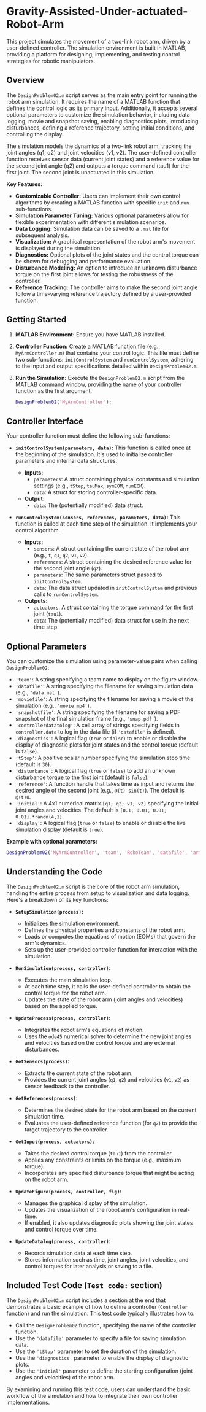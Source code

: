 # Gravity-Assisted-Under-actuated-Robot-Arm

This project simulates the movement of a two-link robot arm, driven by a user-defined controller. The simulation environment is built in MATLAB, providing a platform for designing, implementing, and testing control strategies for robotic manipulators.

## Overview

The `DesignProblem02.m` script serves as the main entry point for running the robot arm simulation. It requires the name of a MATLAB function that defines the control logic as its primary input. Additionally, it accepts several optional parameters to customize the simulation behavior, including data logging, movie and snapshot saving, enabling diagnostics plots, introducing disturbances, defining a reference trajectory, setting initial conditions, and controlling the display.

The simulation models the dynamics of a two-link robot arm, tracking the joint angles (q1, q2) and joint velocities (v1, v2). The user-defined controller function receives sensor data (current joint states) and a reference value for the second joint angle (q2) and outputs a torque command (tau1) for the first joint. The second joint is unactuated in this simulation.

**Key Features:**

* **Customizable Controller:** Users can implement their own control algorithms by creating a MATLAB function with specific `init` and `run` sub-functions.
* **Simulation Parameter Tuning:** Various optional parameters allow for flexible experimentation with different simulation scenarios.
* **Data Logging:** Simulation data can be saved to a `.mat` file for subsequent analysis.
* **Visualization:** A graphical representation of the robot arm's movement is displayed during the simulation.
* **Diagnostics:** Optional plots of the joint states and the control torque can be shown for debugging and performance evaluation.
* **Disturbance Modeling:** An option to introduce an unknown disturbance torque on the first joint allows for testing the robustness of the controller.
* **Reference Tracking:** The controller aims to make the second joint angle follow a time-varying reference trajectory defined by a user-provided function.

## Getting Started

1.  **MATLAB Environment:** Ensure you have MATLAB installed.
2.  **Controller Function:** Create a MATLAB function file (e.g., `MyArmController.m`) that contains your control logic. This file must define two sub-functions: `initControlSystem` and `runControlSystem`, adhering to the input and output specifications detailed within `DesignProblem02.m`.
3.  **Run the Simulation:** Execute the `DesignProblem02.m` script from the MATLAB command window, providing the name of your controller function as the first argument.

    ```matlab
    DesignProblem02('MyArmController');
    ```

## Controller Interface

Your controller function must define the following sub-functions:

* **`initControlSystem(parameters, data)`:** This function is called once at the beginning of the simulation. It's used to initialize controller parameters and internal data structures.
    * **Inputs:**
        * `parameters`: A struct containing physical constants and simulation settings (e.g., `tStep`, `tauMax`, `symEOM`, `numEOM`).
        * `data`: A struct for storing controller-specific data.
    * **Output:**
        * `data`: The (potentially modified) data struct.

* **`runControlSystem(sensors, references, parameters, data)`:** This function is called at each time step of the simulation. It implements your control algorithm.
    * **Inputs:**
        * `sensors`: A struct containing the current state of the robot arm (e.g., `t`, `q1`, `q2`, `v1`, `v2`).
        * `references`: A struct containing the desired reference value for the second joint angle (`q2`).
        * `parameters`: The same parameters struct passed to `initControlSystem`.
        * `data`: The data struct updated in `initControlSystem` and previous calls to `runControlSystem`.
    * **Outputs:**
        * `actuators`: A struct containing the torque command for the first joint (`tau1`).
        * `data`: The (potentially modified) data struct for use in the next time step.

## Optional Parameters

You can customize the simulation using parameter-value pairs when calling `DesignProblem02`:

* `'team'`: A string specifying a team name to display on the figure window.
* `'datafile'`: A string specifying the filename for saving simulation data (e.g., `'data.mat'`).
* `'moviefile'`: A string specifying the filename for saving a movie of the simulation (e.g., `'movie.mp4'`).
* `'snapshotfile'`: A string specifying the filename for saving a PDF snapshot of the final simulation frame (e.g., `'snap.pdf'`).
* `'controllerdatatolog'`: A cell array of strings specifying fields in `controller.data` to log in the data file (if `'datafile'` is defined).
* `'diagnostics'`: A logical flag (`true` or `false`) to enable or disable the display of diagnostic plots for joint states and the control torque (default is `false`).
* `'tStop'`: A positive scalar number specifying the simulation stop time (default is `30`).
* `'disturbance'`: A logical flag (`true` or `false`) to add an unknown disturbance torque to the first joint (default is `false`).
* `'reference'`: A function handle that takes time as input and returns the desired angle of the second joint (e.g., `@(t) sin(t)`). The default is `@(t)0`.
* `'initial'`: A 4x1 numerical matrix `[q1; q2; v1; v2]` specifying the initial joint angles and velocities. The default is `[0.1; 0.01; 0.01; 0.01].*randn(4,1)`.
* `'display'`: A logical flag (`true` or `false`) to enable or disable the live simulation display (default is `true`).

**Example with optional parameters:**

```matlab
DesignProblem02('MyArmController', 'team', 'RoboTeam', 'datafile', 'arm_data.mat', 'tStop', 20, 'diagnostics', true, 'reference', @(t) 0.5*sin(2*t), 'initial', [0.5; 0.2; 0; 0]);
```
## Understanding the Code

The `DesignProblem02.m` script is the core of the robot arm simulation, handling the entire process from setup to visualization and data logging. Here's a breakdown of its key functions:

* **`SetupSimulation(process)`:**
    * Initializes the simulation environment.
    * Defines the physical properties and constants of the robot arm.
    * Loads or computes the equations of motion (EOMs) that govern the arm's dynamics.
    * Sets up the user-provided controller function for interaction with the simulation.

* **`RunSimulation(process, controller)`:**
    * Executes the main simulation loop.
    * At each time step, it calls the user-defined controller to obtain the control torque for the robot arm.
    * Updates the state of the robot arm (joint angles and velocities) based on the applied torque.

* **`UpdateProcess(process, controller)`:**
    * Integrates the robot arm's equations of motion.
    * Uses the `ode45` numerical solver to determine the new joint angles and velocities based on the control torque and any external disturbances.

* **`GetSensors(process)`:**
    * Extracts the current state of the robot arm.
    * Provides the current joint angles (`q1`, `q2`) and velocities (`v1`, `v2`) as sensor feedback to the controller.

* **`GetReferences(process)`:**
    * Determines the desired state for the robot arm based on the current simulation time.
    * Evaluates the user-defined reference function (for `q2`) to provide the target trajectory to the controller.

* **`GetInput(process, actuators)`:**
    * Takes the desired control torque (`tau1`) from the controller.
    * Applies any constraints or limits on the torque (e.g., maximum torque).
    * Incorporates any specified disturbance torque that might be acting on the robot arm.

* **`UpdateFigure(process, controller, fig)`:**
    * Manages the graphical display of the simulation.
    * Updates the visualization of the robot arm's configuration in real-time.
    * If enabled, it also updates diagnostic plots showing the joint states and control torque over time.

* **`UpdateDatalog(process, controller)`:**
    * Records simulation data at each time step.
    * Stores information such as time, joint angles, joint velocities, and control torques for later analysis or saving to a file.

## Included Test Code (`Test code:` section)

The `DesignProblem02.m` script includes a section at the end that demonstrates a basic example of how to define a controller (`Controller` function) and run the simulation. This test code typically illustrates how to:

* Call the `DesignProblem02` function, specifying the name of the controller function.
* Use the `'datafile'` parameter to specify a file for saving simulation data.
* Use the `'tStop'` parameter to set the duration of the simulation.
* Use the `'diagnostics'` parameter to enable the display of diagnostic plots.
* Use the `'initial'` parameter to define the starting configuration (joint angles and velocities) of the robot arm.

By examining and running this test code, users can understand the basic workflow of the simulation and how to integrate their own controller implementations.
